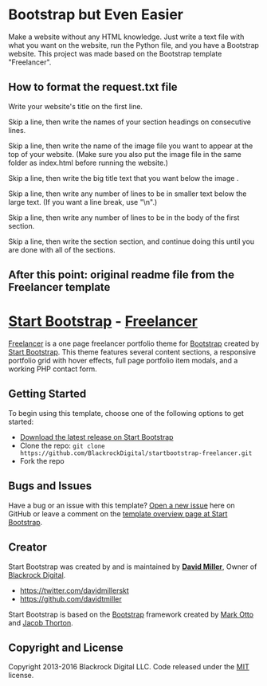# Bootstrap but Even Easier

Make a website without any HTML knowledge. Just write a text file with what you want on the website, run the Python file, and you have a Bootstrap website. This project was made based on the Bootstrap template "Freelancer".

## How to format the request.txt file

Write your website's title on the first line.

Skip a line, then write the names of your section headings on consecutive lines.

Skip a line, then write the name of the image file you want to appear at the top of your website.
(Make sure you also put the image file in the same folder as index.html before running the website.)

Skip a line, then write the big title text that you want below the image .

Skip a line, then write any number of lines to be in smaller text below the large text.
(If you want a line break, use "\n".)

Skip a line, then write any number of lines to be in the body of the first section.

Skip a line, then write the section section, and continue doing this until you are done with all of the sections.

## After this point: original readme file from the Freelancer template

# [Start Bootstrap](http://startbootstrap.com/) - [Freelancer](http://startbootstrap.com/template-overviews/freelancer/)

[Freelancer](http://startbootstrap.com/template-overviews/freelancer/) is a one page freelancer portfolio theme for [Bootstrap](http://getbootstrap.com/) created by [Start Bootstrap](http://startbootstrap.com/). This theme features several content sections, a responsive portfolio grid with hover effects, full page portfolio item modals, and a working PHP contact form.

## Getting Started

To begin using this template, choose one of the following options to get started:
* [Download the latest release on Start Bootstrap](http://startbootstrap.com/template-overviews/freelancer/)
* Clone the repo: `git clone https://github.com/BlackrockDigital/startbootstrap-freelancer.git`
* Fork the repo

## Bugs and Issues

Have a bug or an issue with this template? [Open a new issue](https://github.com/BlackrockDigital/startbootstrap-freelancer/issues) here on GitHub or leave a comment on the [template overview page at Start Bootstrap](http://startbootstrap.com/template-overviews/freelancer/).

## Creator

Start Bootstrap was created by and is maintained by **[David Miller](http://davidmiller.io/)**, Owner of [Blackrock Digital](http://blackrockdigital.io/).

* https://twitter.com/davidmillerskt
* https://github.com/davidtmiller

Start Bootstrap is based on the [Bootstrap](http://getbootstrap.com/) framework created by [Mark Otto](https://twitter.com/mdo) and [Jacob Thorton](https://twitter.com/fat).

## Copyright and License

Copyright 2013-2016 Blackrock Digital LLC. Code released under the [MIT](https://github.com/BlackrockDigital/startbootstrap-freelancer/blob/gh-pages/LICENSE) license.

